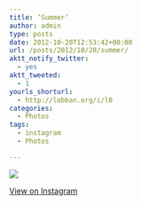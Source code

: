 ```yaml
---
title: ‘Summer’
author: admin
type: posts
date: 2012-10-20T12:53:42+00:00
url: /posts/2012/10/20/summer/
aktt_notify_twitter:
  - yes
aktt_tweeted:
  - 1
yourls_shorturl:
  - http://lobban.org/i/l0
categories:
  - Photos
tags:
  - instagram
  - Photos

---
```

![][1]

[View on Instagram][2]

 [1]: http://lobban.org/wp-content/uploads/HLIC/4d4e5d8f83268831de99ac5042ad1458.jpg
 [2]: http://instagr.am/p/RATaa3qluV/